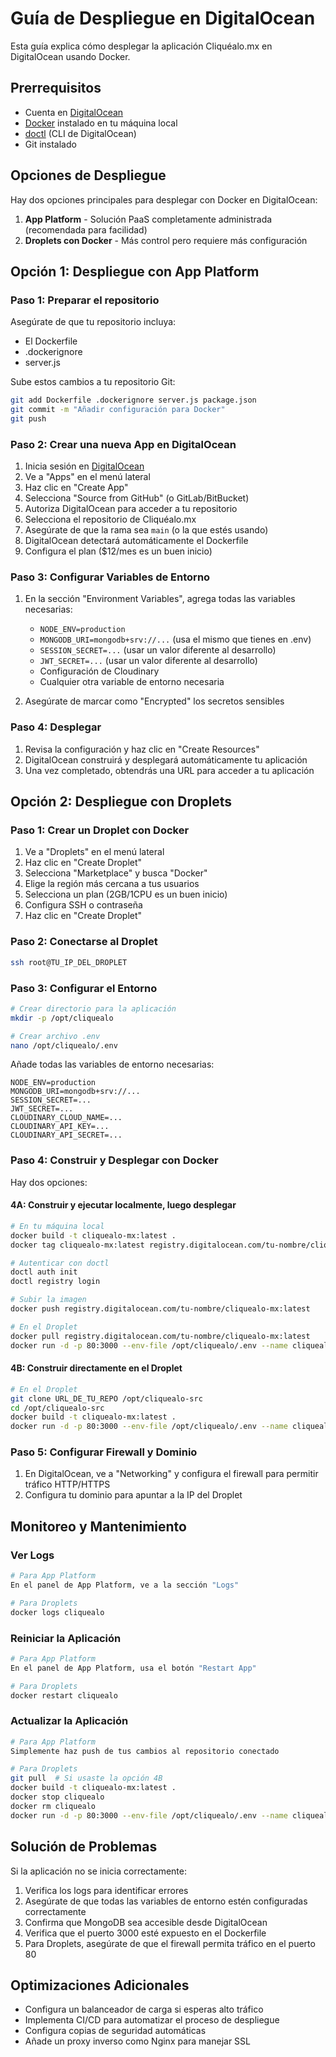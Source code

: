 # Guía de Despliegue en DigitalOcean

Esta guía explica cómo desplegar la aplicación Cliquéalo.mx en DigitalOcean usando Docker.

## Prerrequisitos

- Cuenta en [DigitalOcean](https://cloud.digitalocean.com/)
- [Docker](https://www.docker.com/get-started) instalado en tu máquina local
- [doctl](https://docs.digitalocean.com/reference/doctl/how-to/install/) (CLI de DigitalOcean)
- Git instalado

## Opciones de Despliegue

Hay dos opciones principales para desplegar con Docker en DigitalOcean:

1. **App Platform** - Solución PaaS completamente administrada (recomendada para facilidad)
2. **Droplets con Docker** - Más control pero requiere más configuración

## Opción 1: Despliegue con App Platform

### Paso 1: Preparar el repositorio

Asegúrate de que tu repositorio incluya:
- El Dockerfile
- .dockerignore
- server.js

Sube estos cambios a tu repositorio Git:

```bash
git add Dockerfile .dockerignore server.js package.json
git commit -m "Añadir configuración para Docker"
git push
```

### Paso 2: Crear una nueva App en DigitalOcean

1. Inicia sesión en [DigitalOcean](https://cloud.digitalocean.com/)
2. Ve a "Apps" en el menú lateral
3. Haz clic en "Create App"
4. Selecciona "Source from GitHub" (o GitLab/BitBucket)
5. Autoriza DigitalOcean para acceder a tu repositorio
6. Selecciona el repositorio de Cliquéalo.mx
7. Asegúrate de que la rama sea `main` (o la que estés usando)
8. DigitalOcean detectará automáticamente el Dockerfile
9. Configura el plan ($12/mes es un buen inicio)

### Paso 3: Configurar Variables de Entorno

1. En la sección "Environment Variables", agrega todas las variables necesarias:
   - `NODE_ENV=production`
   - `MONGODB_URI=mongodb+srv://...` (usa el mismo que tienes en .env)
   - `SESSION_SECRET=...` (usar un valor diferente al desarrollo)
   - `JWT_SECRET=...` (usar un valor diferente al desarrollo)
   - Configuración de Cloudinary
   - Cualquier otra variable de entorno necesaria

2. Asegúrate de marcar como "Encrypted" los secretos sensibles

### Paso 4: Desplegar

1. Revisa la configuración y haz clic en "Create Resources"
2. DigitalOcean construirá y desplegará automáticamente tu aplicación
3. Una vez completado, obtendrás una URL para acceder a tu aplicación

## Opción 2: Despliegue con Droplets

### Paso 1: Crear un Droplet con Docker

1. Ve a "Droplets" en el menú lateral
2. Haz clic en "Create Droplet"
3. Selecciona "Marketplace" y busca "Docker"
4. Elige la región más cercana a tus usuarios
5. Selecciona un plan (2GB/1CPU es un buen inicio)
6. Configura SSH o contraseña
7. Haz clic en "Create Droplet"

### Paso 2: Conectarse al Droplet

```bash
ssh root@TU_IP_DEL_DROPLET
```

### Paso 3: Configurar el Entorno

```bash
# Crear directorio para la aplicación
mkdir -p /opt/cliquealo

# Crear archivo .env
nano /opt/cliquealo/.env
```

Añade todas las variables de entorno necesarias:

```
NODE_ENV=production
MONGODB_URI=mongodb+srv://...
SESSION_SECRET=...
JWT_SECRET=...
CLOUDINARY_CLOUD_NAME=...
CLOUDINARY_API_KEY=...
CLOUDINARY_API_SECRET=...
```

### Paso 4: Construir y Desplegar con Docker

Hay dos opciones:

#### 4A: Construir y ejecutar localmente, luego desplegar

```bash
# En tu máquina local
docker build -t cliquealo-mx:latest .
docker tag cliquealo-mx:latest registry.digitalocean.com/tu-nombre/cliquealo-mx:latest

# Autenticar con doctl
doctl auth init
doctl registry login

# Subir la imagen
docker push registry.digitalocean.com/tu-nombre/cliquealo-mx:latest

# En el Droplet
docker pull registry.digitalocean.com/tu-nombre/cliquealo-mx:latest
docker run -d -p 80:3000 --env-file /opt/cliquealo/.env --name cliquealo registry.digitalocean.com/tu-nombre/cliquealo-mx:latest
```

#### 4B: Construir directamente en el Droplet

```bash
# En el Droplet
git clone URL_DE_TU_REPO /opt/cliquealo-src
cd /opt/cliquealo-src
docker build -t cliquealo-mx:latest .
docker run -d -p 80:3000 --env-file /opt/cliquealo/.env --name cliquealo cliquealo-mx:latest
```

### Paso 5: Configurar Firewall y Dominio

1. En DigitalOcean, ve a "Networking" y configura el firewall para permitir tráfico HTTP/HTTPS
2. Configura tu dominio para apuntar a la IP del Droplet

## Monitoreo y Mantenimiento

### Ver Logs

```bash
# Para App Platform
En el panel de App Platform, ve a la sección "Logs"

# Para Droplets
docker logs cliquealo
```

### Reiniciar la Aplicación

```bash
# Para App Platform
En el panel de App Platform, usa el botón "Restart App"

# Para Droplets
docker restart cliquealo
```

### Actualizar la Aplicación

```bash
# Para App Platform
Simplemente haz push de tus cambios al repositorio conectado

# Para Droplets
git pull  # Si usaste la opción 4B
docker build -t cliquealo-mx:latest .
docker stop cliquealo
docker rm cliquealo
docker run -d -p 80:3000 --env-file /opt/cliquealo/.env --name cliquealo cliquealo-mx:latest
```

## Solución de Problemas

Si la aplicación no se inicia correctamente:

1. Verifica los logs para identificar errores
2. Asegúrate de que todas las variables de entorno estén configuradas correctamente
3. Confirma que MongoDB sea accesible desde DigitalOcean
4. Verifica que el puerto 3000 esté expuesto en el Dockerfile
5. Para Droplets, asegúrate de que el firewall permita tráfico en el puerto 80

## Optimizaciones Adicionales

- Configura un balanceador de carga si esperas alto tráfico
- Implementa CI/CD para automatizar el proceso de despliegue
- Configura copias de seguridad automáticas
- Añade un proxy inverso como Nginx para manejar SSL